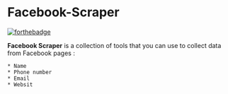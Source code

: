 # Facebook-Scraper

[![forthebadge](https://forthebadge.com/images/badges/made-with-python.svg)](https://forthebadge.com)
 

**Facebook Scraper** is a collection of tools that you can use to collect data from Facebook pages :

    * Name
    * Phone number
    * Email
    * Websit



